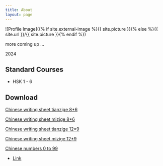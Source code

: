 ```yaml
---
title: About
layout: page
---
```

![Profile Image]({% if site.external-image %}{{ site.picture }}{% else %}{{ site.url }}/{{ site.picture }}{% endif %})

<p>more coming up ...</p>

<p> 2024 </p>

<h2>Standard Courses</h2>

<ul class="skill-list">
	<li>HSK 1 - 6</li>
</ul>

<h2>Download</h2>

<p  style="text-align:justify">
<A HREF="tianzige.pdf">Chinese writing sheet tianzige 8*6 </A> 
</p>
<p  style="text-align:justify">
<A HREF="mizige.pdf">Chinese writing sheet mizige 8*6 </A>
</p>
<p  style="text-align:justify">
<A HREF="12tianzige.pdf">Chinese writing sheet tianzige 12*9 </A> 
</p>
<p  style="text-align:justify">
<A HREF="12mizige.pdf">Chinese writing sheet mizige 12*9 </A>
</p>
<p  style="text-align:justify">
<A HREF="Chinese numbers 1 to 99.pdf">Chinese numbers 0 to 99</A> 
</p>


<ul>
	<li><a href="https://github.com/">Link</a></li>
</ul>
